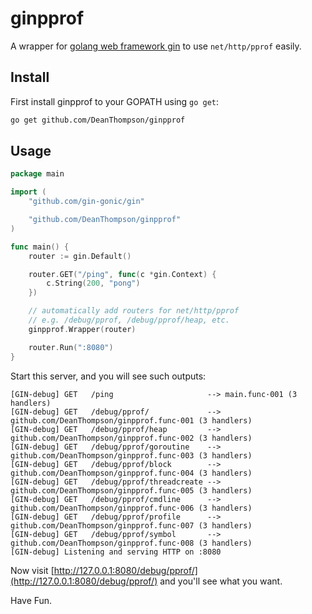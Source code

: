 ginpprof
========

A wrapper for [golang web framework gin](https://github.com/gin-gonic/gin) to use `net/http/pprof` easily.

## Install

First install ginpprof to your GOPATH using `go get`:

```sh
go get github.com/DeanThompson/ginpprof
```

## Usage

```go
package main

import (
	"github.com/gin-gonic/gin"

	"github.com/DeanThompson/ginpprof"
)

func main() {
	router := gin.Default()

	router.GET("/ping", func(c *gin.Context) {
		c.String(200, "pong")
	})

	// automatically add routers for net/http/pprof
	// e.g. /debug/pprof, /debug/pprof/heap, etc.
	ginpprof.Wrapper(router)

	router.Run(":8080")
}
```

Start this server, and you will see such outputs:

```text
[GIN-debug] GET   /ping                     --> main.func·001 (3 handlers)
[GIN-debug] GET   /debug/pprof/             --> github.com/DeanThompson/ginpprof.func·001 (3 handlers)
[GIN-debug] GET   /debug/pprof/heap         --> github.com/DeanThompson/ginpprof.func·002 (3 handlers)
[GIN-debug] GET   /debug/pprof/goroutine    --> github.com/DeanThompson/ginpprof.func·003 (3 handlers)
[GIN-debug] GET   /debug/pprof/block        --> github.com/DeanThompson/ginpprof.func·004 (3 handlers)
[GIN-debug] GET   /debug/pprof/threadcreate --> github.com/DeanThompson/ginpprof.func·005 (3 handlers)
[GIN-debug] GET   /debug/pprof/cmdline      --> github.com/DeanThompson/ginpprof.func·006 (3 handlers)
[GIN-debug] GET   /debug/pprof/profile      --> github.com/DeanThompson/ginpprof.func·007 (3 handlers)
[GIN-debug] GET   /debug/pprof/symbol       --> github.com/DeanThompson/ginpprof.func·008 (3 handlers)
[GIN-debug] Listening and serving HTTP on :8080
```

Now visit [http://127.0.0.1:8080/debug/pprof/](http://127.0.0.1:8080/debug/pprof/) and you'll see what you want.

Have Fun.
